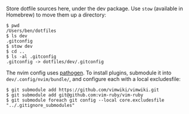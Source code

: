 Store dotfile sources here, under the dev package. Use `stow` (available in Homebrew) to move them up a directory:

```
$ pwd
/Users/ben/dotfiles
$ ls dev
.gitconfig
$ stow dev
$ cd ..
$ ls -al .gitconfig
.gitconfig -> dotfiles/dev/.gitconfig
```

The nvim config uses [pathogen](https://github.com/tpope/vim-pathogen). To install plugins, submodule it into `dev/.config/nvim/bundle/`, and configure each with a local excludesfile:

```
$ git submodule add https://github.com/vimwiki/vimwiki.git
$ git submodule add git@github.com:vim-ruby/vim-ruby
$ git submodule foreach git config --local core.excludesfile "../.gitignore_submodules"
```
